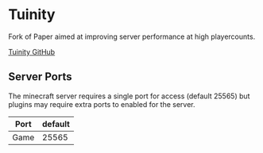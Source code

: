 # Tuinity

Fork of Paper aimed at improving server performance at high playercounts.

[Tuinity GitHub](https://github.com/Tuinity/Tuinity)

## Server Ports

The minecraft server requires a single port for access (default 25565) but plugins may require extra ports to enabled for the server.

| Port  | default |
|-------|---------|
| Game  | 25565   |
